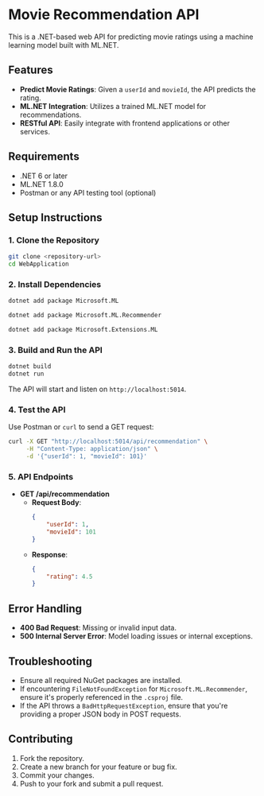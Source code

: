 # Movie Recommendation API

This is a .NET-based web API for predicting movie ratings using a machine learning model built with ML.NET.

## Features
- **Predict Movie Ratings**: Given a `userId` and `movieId`, the API predicts the rating.
- **ML.NET Integration**: Utilizes a trained ML.NET model for recommendations.
- **RESTful API**: Easily integrate with frontend applications or other services.

## Requirements
- .NET 6 or later
- ML.NET 1.8.0
- Postman or any API testing tool (optional)

## Setup Instructions

### 1. Clone the Repository
```bash
git clone <repository-url>
cd WebApplication
```

### 2. Install Dependencies
```bash
dotnet add package Microsoft.ML

dotnet add package Microsoft.ML.Recommender

dotnet add package Microsoft.Extensions.ML
```

### 3. Build and Run the API
```bash
dotnet build
dotnet run
```

The API will start and listen on `http://localhost:5014`.

### 4. Test the API
Use Postman or `curl` to send a GET request:

```bash
curl -X GET "http://localhost:5014/api/recommendation" \
     -H "Content-Type: application/json" \
     -d '{"userId": 1, "movieId": 101}'
```

### 5. API Endpoints

- **GET /api/recommendation**
  - **Request Body**:
    ```json
    {
        "userId": 1,
        "movieId": 101
    }
    ```
  - **Response**:
    ```json
    {
        "rating": 4.5
    }
    ```

## Error Handling
- **400 Bad Request**: Missing or invalid input data.
- **500 Internal Server Error**: Model loading issues or internal exceptions.

## Troubleshooting
- Ensure all required NuGet packages are installed.
- If encountering `FileNotFoundException` for `Microsoft.ML.Recommender`, ensure it's properly referenced in the `.csproj` file.
- If the API throws a `BadHttpRequestException`, ensure that you're providing a proper JSON body in POST requests.

## Contributing
1. Fork the repository.
2. Create a new branch for your feature or bug fix.
3. Commit your changes.
4. Push to your fork and submit a pull request.
